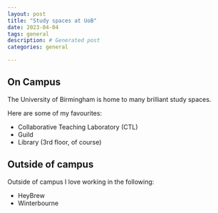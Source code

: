 ```yaml
---
layout: post
title: "Study spaces at UoB"
date: 2023-04-04
tags: general
description: # Generated post
categories: general

---
```

## On Campus

The University of Birmingham is home to many brilliant study spaces.

Here are some of my favourites:

- Collaborative Teaching Laboratory (CTL)
- Guild
- Library (3rd floor, of course)

## Outside of campus

Outside of campus I love working in the following:

- HeyBrew
- Winterbourne
